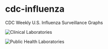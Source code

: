 # cdc-influenza
CDC Weekly U.S. Influenza Surveillance Graphs

![Clinical Laboratories](https://www.cdc.gov/flu/weekly/WeeklyArchives2022-2023/images/WHONPHL18_small.gif?raw=true)

![Public Health Laboratories](https://www.cdc.gov/flu/weekly/weeklyarchives2022-2023/images/WHOPHL18_small.gif?raw=true)
        